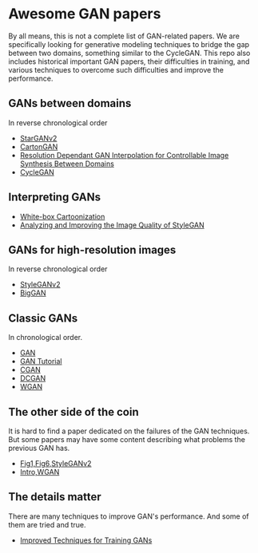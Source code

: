 # Awesome GAN papers

By all means, this is not a complete list of GAN-related papers.  We are
specifically looking for generative modeling techniques to bridge the gap
between two domains, something similar to the CycleGAN. This repo also includes
historical important GAN papers, their difficulties in training,
and various techniques to overcome such difficulties and improve the performance.

## GANs between domains
In reverse chronological order 

* [StarGANv2](https://arxiv.org/abs/1912.01865)
* [CartonGAN](https://openaccess.thecvf.com/content_cvpr_2018/papers/Chen_CartoonGAN_Generative_Adversarial_CVPR_2018_paper.pdf)
* [Resolution Dependant GAN Interpolation for Controllable Image Synthesis Between Domains](https://arxiv.org/abs/2010.05334v1)
* [CycleGAN](https://arxiv.org/abs/1703.10593)

## Interpreting GANs

* [White-box Cartoonization](https://openaccess.thecvf.com/content_CVPR_2020/papers/Wang_Learning_to_Cartoonize_Using_White-Box_Cartoon_Representations_CVPR_2020_paper.pdf)
* [Analyzing and Improving the Image Quality of StyleGAN](https://arxiv.org/abs/1912.04958)

## GANs for high-resolution images
In reverse chronological order 

* [StyleGANv2](https://arxiv.org/abs/1912.04958)
* [BigGAN](https://arxiv.org/pdf/1806.06778.pdf)

## Classic GANs
In chronological order. 

* [GAN](https://arxiv.org/pdf/1406.2661.pdf)
* [GAN Tutorial](https://arxiv.org/pdf/1701.00160.pdf)
* [CGAN](https://arxiv.org/abs/1411.1784)
* [DCGAN](https://arxiv.org/abs/1511.06434)
* [WGAN](https://arxiv.org/abs/1701.07875)

## The other side of the coin
It is hard to find a paper dedicated on the failures of the GAN techniques.  But
some papers may have some content describing what problems the previous GAN
has.

* [Fig1,Fig6,StyleGANv2](https://arxiv.org/abs/1912.04958)
* [Intro,WGAN](https://arxiv.org/abs/1701.07875)

## The details matter
There are many techniques to improve GAN's performance. And some of them are
tried and true. 

* [Improved Techniques for Training GANs](https://arxiv.org/abs/1606.03498)
